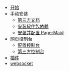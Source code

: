 <!-- docs/_sidebar.md -->

* [开始](README)
* 手动安装
    * [第三方文档](https://owo.cab/32)
    * [安装软件包依赖](install_dependencies)
    * [安装并配置 PagerMaid](setup)
* 网页控制台
    * [配置控制台](web_local)
    * [第三方控制台](web_online)
* [插件](plugins)
* [websocket](websocket)
